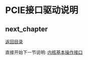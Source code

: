# PCIE接口驱动说明

## next_chapter

[返回目录](../README.md)

直接开始下一节说明: [内核基本操作接口](./ch03-x1.kernel_base_api.md)
